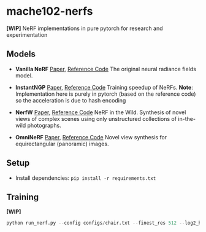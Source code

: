 # mache102-nerfs

**[WIP]** NeRF implementations in pure pytorch for research and experimentation

## Models
- **Vanilla NeRF** 
    [Paper](https://arxiv.org/abs/2003.08934), [Reference Code](https://github.com/bmild/nerf)
    The original neural radiance fields model.
    
- **InstantNGP**
    [Paper](https://nvlabs.github.io/instant-ngp/assets/mueller2022instant.pdf), [Reference Code](https://github.com/yashbhalgat/HashNeRF-pytorch/)
    Training speedup of NeRFs. **Note**: Implementation here is purely in pytorch (based on the reference code) so the acceleration is due to hash encoding 
    
- **NerfW** 
    [Paper](https://arxiv.org/abs/2008.02268), [Reference Code](https://github.com/kwea123/nerf_pl/tree/nerfw)
    NeRF in the Wild. Synthesis of novel views of complex scenes using only unstructured collections of in-the-wild photographs.

- **OmniNeRF**
    [Paper](https://arxiv.org/abs/2106.10859), [Reference Code](https://github.com/cyhsu14/OmniNeRF/)
    Novel view synthesis for equirectangular (panoramic) images.
## Setup
- Install dependencies: `pip install -r requirements.txt`


## Training

**[WIP]**
```py
python run_nerf.py --config configs/chair.txt --finest_res 512 --log2_hashmap_size 19 --lr 0.01 --lr_decay 10
```